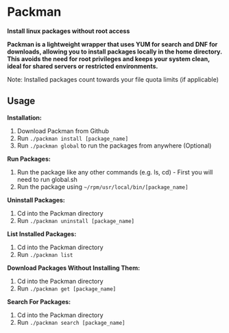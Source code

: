 # Packman
**Install linux packages without root access**

**Packman is a lightweight wrapper that uses YUM for search and DNF for downloads, allowing you to install packages locally in the home directory.
This avoids the need for root privileges and keeps your system clean, ideal for shared servers or restricted environments.**

Note: Installed packages count towards your file quota limits (if applicable)

## Usage

**Installation:**

1. Download Packman from Github
2. Run `./packman install [package_name]`
3. Run `./packman global` to run the packages from anywhere (Optional)
   
**Run Packages:**
1. Run the package like any other commands (e.g. ls, cd) - First you will need to run global.sh
2. Run the package using `~/rpm/usr/local/bin/[package_name]`

**Uninstall Packages:**
1. Cd into the Packman directory
2. Run `./packman uninstall [package_name]`

**List Installed Packages:**
1. Cd into the Packman directory
2. Run `./packman list`

**Download Packages Without Installing Them:**
1. Cd into the Packman directory
2. Run `./packman get [package_name]`

**Search For Packages:**
1. Cd into the Packman directory
2. Run `./packman search [package_name]`
